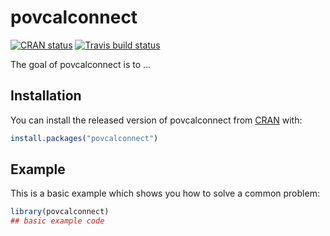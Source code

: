 # povcalconnect

<!-- badges: start -->
[![CRAN status](https://www.r-pkg.org/badges/version/povcalconnect)](https://cran.r-project.org/package=povcalconnect)
[![Travis build status](https://travis-ci.org/tonyfujs/povcalconnect.svg?branch=master)](https://travis-ci.org/tonyfujs/povcalconnect)
<!-- badges: end -->

The goal of povcalconnect is to ...

## Installation

You can install the released version of povcalconnect from [CRAN](https://CRAN.R-project.org) with:

``` r
install.packages("povcalconnect")
```

## Example

This is a basic example which shows you how to solve a common problem:

``` r
library(povcalconnect)
## basic example code
```

